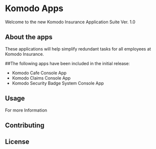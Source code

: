 
# Komodo Apps 

Welcome to the new Komodo Insurance Application Suite Ver. 1.0

## About the apps

These applications will help simplify redundant tasks for all employees at Komodo Insurance.

##The following apps have been included in the initial release:

  <ul>
      <li>Komodo Cafe Console App</li>
      <li>Komodo Claims Console App</li>
        <li>Komodo Security Badge System Console App</li>
  </ul>


## Usage

For more Information

## Contributing


## License
